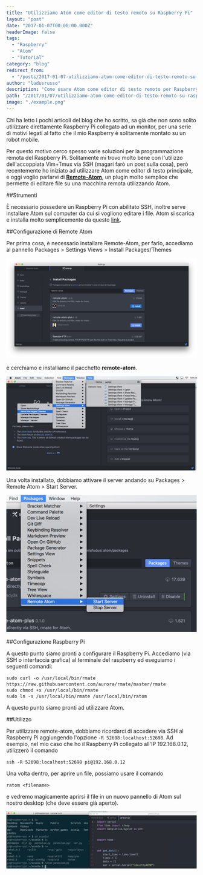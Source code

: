 ```yaml
---
title: "Utilizziamo Atom come editor di testo remoto su Raspberry Pi"
layout: "post"
date: "2017-01-07T00:00:00.000Z"
headerImage: false
tags:
  - "Raspberry"
  - "Atom"
  - "Tutorial"
category: "blog"
redirect_from:
  - "/posts/2017-01-07-utilizziamo-atom-come-editor-di-testo-remoto-su-raspberry-pi"
author: "ludusrusso"
description: "Come usare Atom come editor di testo remoto per Raspberry Pi"
path: "/2017/01/07/utilizziamo-atom-come-editor-di-testo-remoto-su-raspberry-pi/"
image: "./example.png"
---
```


Chi ha letto i pochi articoli del blog che ho scritto, sa già che non sono solito utilizzare direttamente Raspberry Pi collegato ad un monitor, per una serie di motivi legati al fatto che il mio Raspberry è solitamente montato su un robot mobile.

Per questo motivo cerco spesso varie soluzioni per la programmazione remota del Raspberry Pi. Solitamente mi trovo molto bene con l'utilizzo dell'accoppiata Vim+Tmux via SSH (magari farò un post sulla cosa), però recentemente ho iniziato ad utilizzare Atom come editor di testo principale, e oggi voglio parlarvi di [**Remote-Atom**](https://atom.io/packages/remote-atom), un plugin molto semplice che permette di editare file su una macchina remota utilizzando Atom.

##Strumenti

È necessario possedere un Raspberry Pi con abilitato SSH, inoltre serve installare Atom sul computer da cui si vogliono editare i file. Atom si scarica e installa molto semplicemente da questo [link](https://atom.io).

##Configurazione di Remote Atom

Per prima cosa, è necessario installare Remote-Atom, per farlo, accediamo al pannello Packages > Settings Views > Install Packages/Themes

![](./install.png)

e cerchiamo e installiamo il pacchetto **remote-atom**.

![](./open-install.png)

Una volta installato, dobbiamo attivare il server andando su Packages > Remote Atom > Start Server.

![](./start-server.png)

##Configurazione Raspberry Pi

A questo punto siamo pronti a configurare il Raspberry Pi. Accediamo (via SSH o interfaccia grafica) al terminale del raspberry ed eseguiamo i seguenti comandi:

```
sudo curl -o /usr/local/bin/rmate https://raw.githubusercontent.com/aurora/rmate/master/rmate
sudo chmod +x /usr/local/bin/rmate
sudo ln -s /usr/local/bin/rmate /usr/local/bin/ratom
```

A questo punto siamo pronti ad utilizzare Atom.

##Utilizzo

Per utilizzare remote-atom, dobbiamo ricordarci di accedere via SSH al Raspberry Pi aggiungendo l'opzione `-R 52698:localhost:52698`. Ad esempio, nel mio caso che ho il Raspberry Pi collegato all'IP 192.168.0.12, utilizzerò il comando

```
ssh -R 52698:localhost:52698 pi@192.168.0.12
```

Una volta dentro, per aprire un file, possiamo usare il comando

```
ratom <filename>
```

e vedremo magicamente aprirsi il file in un nuovo pannello di Atom sul nostro desktop (che deve essere già aperto).

![](./example.png)
